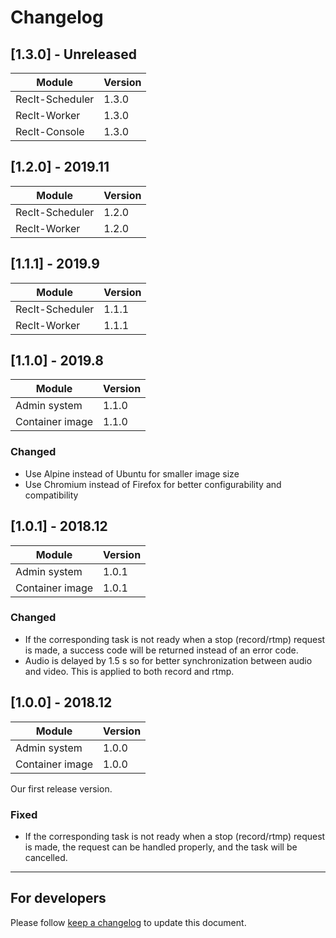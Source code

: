 # Changelog

## [1.3.0] - Unreleased

| Module          | Version |
| --------------- | ------- |
| RecIt-Scheduler | 1.3.0   |
| RecIt-Worker    | 1.3.0   |
| RecIt-Console   | 1.3.0   |

## [1.2.0] - 2019.11

| Module          | Version |
| --------------- | ------- |
| RecIt-Scheduler | 1.2.0   |
| RecIt-Worker    | 1.2.0   |

## [1.1.1] - 2019.9

| Module          | Version |
| --------------- | ------- |
| RecIt-Scheduler | 1.1.1   |
| RecIt-Worker    | 1.1.1   |

## [1.1.0] - 2019.8

| Module          | Version |
| --------------- | ------- |
| Admin system    | 1.1.0   |
| Container image | 1.1.0   |

### Changed

- Use Alpine instead of Ubuntu for smaller image size
- Use Chromium instead of Firefox for better configurability and compatibility

## [1.0.1] - 2018.12

| Module          | Version |
| --------------- | ------- |
| Admin system    | 1.0.1   |
| Container image | 1.0.1   |

### Changed

- If the corresponding task is not ready when a stop (record/rtmp) request is made, a success code will be returned instead of an error code.
- Audio is delayed by 1.5 s so for better synchronization between audio and video. This is applied to both record and rtmp.

## [1.0.0] - 2018.12

| Module          | Version |
| --------------- | ------- |
| Admin system    | 1.0.0   |
| Container image | 1.0.0   |

Our first release version.

### Fixed

- If the corresponding task is not ready when a stop (record/rtmp) request is made, the request can be handled properly, and the task will be cancelled.

---

## For developers

Please follow [keep a changelog](https://keepachangelog.com/en/1.0.0/) to update this document.

